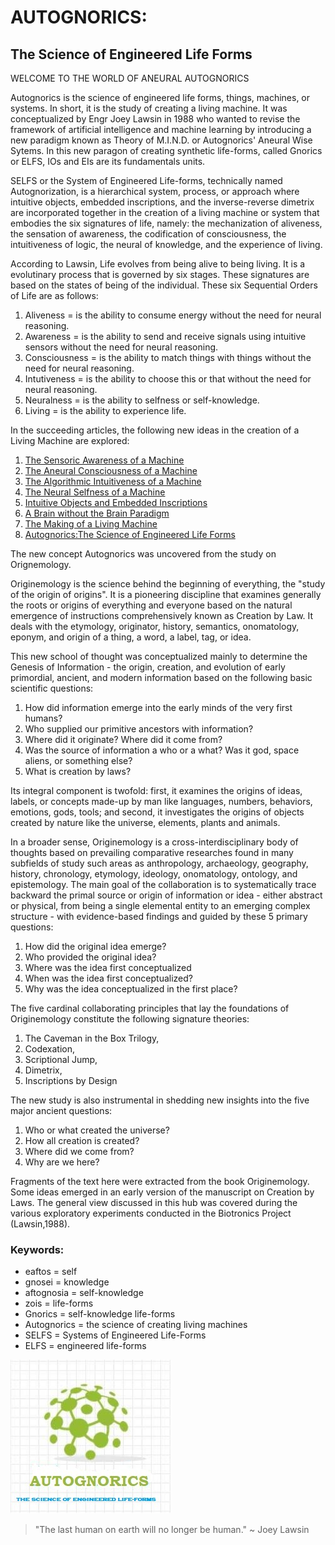 # AUTOGNORICS: 
## The Science of Engineered Life Forms

WELCOME TO THE WORLD OF ANEURAL AUTOGNORICS

Autognorics is the science of engineered life forms, things, machines, or systems. In short, it is the study of creating a living machine. It was conceptualized by Engr Joey Lawsin in 1988 who wanted to revise the framework of artificial intelligence and machine learning by introducing a new paradigm known as Theory of M.I.N.D. or Autognorics' Aneural Wise Sytems. In this new paragon of creating synthetic life-forms, called Gnorics or ELFS, IOs and EIs are its fundamentals units. 

SELFS or the System of Engineered Life-forms, technically named Autognorization, is a hierarchical system, process, or approach where intuitive objects, embedded inscriptions, and the inverse-reverse dimetrix are incorporated together in the creation of a living machine or system that embodies the six signatures of life, namely: the mechanization of aliveness, the sensation of awareness, the codification of consciousness, the intuitiveness of logic, the neural of knowledge, and the experience of living.

According to Lawsin, Life evolves from being alive to being living. It is a evolutinary process that is governed by six stages. These signatures are based on the states of being of the individual. These six Sequential Orders of Life are as follows:

1. Aliveness = is the ability to consume energy without the need for neural reasoning.
2. Awareness = is the ability to send and receive signals using intuitive sensors without the need for neural reasoning.
3. Consciousness = is the ability to match things with things without the need for neural reasoning.
4. Intutiveness = is the ability to choose this or that without the need for neural reasoning.
5. Neuralness = is the ability to selfness or self-knowledge.
6. Living = is the ability to experience life.

In the succeeding articles, the following new ideas in the creation of a Living Machine are explored:
1. [The Sensoric Awareness of a Machine](https://autognorics.github.io/Sensoric_Awareness/)
2. [The Aneural Consciousness of a Machine](https://autognorics.github.io/Aneural_Consciousness/)
3. [The Algorithmic Intuitiveness of a Machine](https://autognorics.github.io/Algorithmic_Intuitiveness/)
4. [The Neural Selfness of a Machine](https://autognorics.github.io/Neural_Selfness) 
5. [Intuitive Objects and Embedded Inscriptions](https://autognorics.github.io/Intuitive_Objects/)
6. [A Brain without the Brain Paradigm](https://autognorics.github.io/Aneural-Intuitive-Systems/)
7. [The Making of a Living Machine](https://autognorics.github.io/Engineered_Life_Forms/)
8. [Autognorics:The Science of Engineered Life Forms](https://autognorics.github.io/Autognorics)

The new concept Autognorics was uncovered from the study on Orignemology.

Originemology is the science behind the beginning of everything, the "study of the origin of origins". It is a pioneering discipline that examines generally the roots or origins of everything and everyone based on the natural emergence of instructions comprehensively known as Creation by Law. It deals with the etymology, originator, history, semantics, onomatology, eponym, and origin of a thing, a word, a label, tag, or idea.

This new school of thought was conceptualized mainly to determine the Genesis of Information - the origin, creation, and evolution of early primordial, ancient, and modern information based on the following basic scientific questions:

1. How did information emerge into the early minds of the very first humans?
2. Who supplied our primitive ancestors with information?
3. Where did it originate? Where did it come from?
4. Was the source of information a who or a what? Was it god, space aliens, or something else?
5. What is creation by laws?

Its integral component is twofold: first, it examines the origins of ideas, labels, or concepts made-up by man like languages, numbers, behaviors, emotions, gods, tools; and second, it investigates the origins of objects created by nature like the universe, elements, plants and animals.

In a broader sense, Originemology is a cross-interdisciplinary body of thoughts based on prevailing comparative researches found in many subfields of study such areas as anthropology, archaeology, geography, history, chronology, etymology, ideology, onomatology, ontology, and epistemology. The main goal of the collaboration is to systematically trace backward the primal source or origin of information or idea - either abstract or physical, from being a single elemental entity to an emerging complex structure - with evidence-based findings and guided by these 5 primary questions:

1. How did the original idea emerge?
2. Who provided the original idea?
3. Where was the idea first conceptualized
4. When was the idea first conceptualized?
5. Why was the idea conceptualized in the first place?

The five cardinal collaborating principles that lay the foundations of Originemology constitute the following signature theories:
1. The Caveman in the Box Trilogy,
2. Codexation,
3. Scriptional Jump,
4. Dimetrix,
5. Inscriptions by Design

The new study is also instrumental in shedding new insights into the five major ancient questions:
1. Who or what created the universe?
2. How all creation is created?
3. Where did we come from?
4. Why are we here?

Fragments of the text here were extracted from the book Originemology. Some ideas emerged in an early version of the manuscript on Creation by Laws. The general view discussed in this hub was covered during the various exploratory experiments conducted in the Biotronics Project (Lawsin,1988).

### Keywords:
-    eaftos = self
-    gnosei = knowledge
-    aftognosia = self-knowledge
-    zois = life-forms
-    Gnorics = self-knowledge life-forms
-    Autognorics = the science of creating living machines
-    SELFS = Systems of Engineered Life-Forms
-    ELFS = engineered life-forms

![autognorics](gnorics.jpg)


> "The last human on earth will no longer be human." ~ Joey Lawsin

